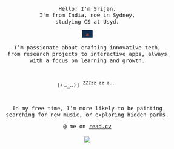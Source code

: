 <p align="center">
  <samp>
    Hello! I'm Srijan. <br /> I'm from India, now in Sydney, <br /> studying CS at Usyd.
  </samp>
</p>

<p align="center">
  <samp>
    <img src="https://github.com/5rijan/5rijan/blob/main/e08f3c8669f1becce97c57b8aea3f085.gif" width="28px">
  </samp>
</p>

<p align="center">
  <samp>
    I’m passionate about crafting innovative tech, <br>from research projects to interactive apps, always <br> with a focus on learning and growth.
  </samp>
</p>


<br/>
<p align="center">
  <samp>
    [(◡_◡)] <sup>ZZZzz zz z...</sup>
  </samp>
<p align="center">
<br/>

  
<p align="center">
  <samp>
    In my free time, I’m more likely to be painting <br /> 
    searching for new music, or exploring hidden parks.
  </samp>
</p>

<p align="center">
  <samp>
    @ me on <a href="https://read.cv/5rijan">read.cv</a><br><br>
    <img src="https://i.imgur.com/kdKhgx6.gif" width="240px" align="center">
  </samp>
</p>


